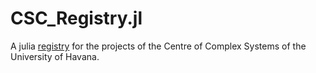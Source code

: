 # CSC_Registry.jl

A julia [registry](https://pkgdocs.julialang.org/v1/registries/) for the projects of the Centre of Complex Systems of the University of Havana. 
